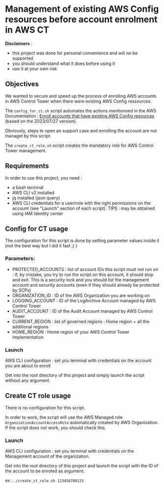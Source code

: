 # Management of existing AWS Config resources before account enrolment in AWS CT

**Disclaimers** :
- this project was done for personal convenience and will no be supported
- you should understand what it does before using it
- use it at your own risk

## Objectives

We wanted to secure and speed up the process of enrolling AWS accounts in AWS Control Tower when there were existing AWS Config ressources.

The `config_for_ct.sh` script automates the actions mentionned in the AWS Documentation : [Enroll accounts that have existing AWS Config resources](https://docs.aws.amazon.com/controltower/latest/userguide/existing-config-resources.html) (based on the 2023/07/27 version). 

Obviously, steps to open an support case and enrolling the account are not managet by this script.

The `create_ct_role.sh` script creates the mandatory role for AWS Control Tower management.

## Requirements

In order to use this project, you need :

- a bash terminal
- AWS CLI v2 installed
- jq installed (json query)
- AWS CLI credentials for a user/role with the right permissions on the account (see "Launch" section of each script). TIPS : may be obtained using IAM Identity center

## Config for CT usage

The configuration for this script is done by setting parameter values inside it (not the best way but I did it fast ;) )

### Parameters:

- PROTECTED_ACCOUNTS : list of account IDs this script must not run on : if, by mistake, you try to run the script on this account, it should stop and exit. This is a security lock and you should list the management account and security accounts (even if they should already be protected by SCPs)
- ORGANIZATION_ID : ID of the AWS Organization you are working on
- LOGGING_ACCOUNT : ID of the LogArchive Account managed by AWS Control Tower
- AUDIT_ACCOUNT : ID of the Audit Account managed by AWS Control Tower
- CURRENT_REGION : list of governed regions : Home region + all the additional regions
- HOME_REGION : Home region of your AWS Control Tower implementation

### Launch

AWS CLI configuration : set you terminal with credentials on the account you are about to enroll

Get into the root directory of this project and simply launch the script without any argument.

## Create CT role usage

There is no configuration for this script.

In order to work, the script will use the AWS Managed role `OrganizationAccountAccessRole` automatically created by AWS Organization.
If the script does not work, you should check this.

### Launch

AWS CLI configuration : set you terminal with credentials on the Management account of the organization.

Get into the root directory of this project and launch the script with the ID of the account to be enroled as argument.

ex : `./create_ct_role.sh 123456789123`
